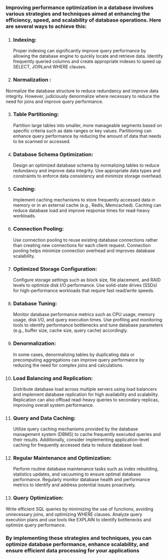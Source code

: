 
### Improving performance optimization in a database involves various strategies and techniques aimed at enhancing the efficiency, speed, and scalability of database operations. Here are several ways to achieve this:

1. ### Indexing:
   
     Proper indexing can significantly improve query performance by allowing the database engine to quickly locate and retrieve data. Identify frequently queried columns and create appropriate indexes to speed up SELECT, JOIN,and WHERE clauses.
  
2. ### Normalization :
 Normalize the database structure to reduce redundancy and improve data integrity. However, judiciously denormalize where necessary to reduce the need for joins and improve query performance.
  
3. ### Table Partitioning:
 
    Partition large tables into smaller, more manageable segments based on specific criteria such as date ranges or key values. Partitioning can enhance query performance by reducing the amount of data that needs to be scanned or accessed.
  
4. ### Database Schema Optimization:
   Design an optimized database schema by normalizing tables to reduce redundancy and improve data integrity. Use appropriate data types and constraints to enforce data consistency and minimize storage overhead.
  
5. ### Caching:
      Implement caching mechanisms to store frequently accessed data in memory or in an external cache (e.g., Redis, Memcached). Caching can reduce database load and improve response times for read-heavy workloads.
  
6. ### Connection Pooling:
      Use connection pooling to reuse existing database connections rather than creating new connections for each client request. Connection pooling helps minimize connection overhead and improves database scalability.
  
7. ### Optimized Storage Configuration:
      Configure storage settings such as block size, file placement, and RAID levels to optimize disk I/O performance. Use solid-state drives (SSDs) for high-performance workloads that require fast read/write speeds.
  
8. ### Database Tuning:
      Monitor database performance metrics such as CPU usage, memory usage, disk I/O, and query execution times. Use profiling and monitoring tools to identify performance bottlenecks and tune database parameters (e.g., buffer size, cache size, query cache) accordingly.
  
9. ### Denormalization:
      In some cases, denormalizing tables by duplicating data or precomputing aggregations can improve query performance by reducing the need for complex joins and calculations.
  
10. ### Load Balancing and Replication:
      Distribute database load across multiple servers using load balancers and implement database replication for high availability and scalability. Replication can also offload read-heavy queries to secondary replicas, improving overall system performance.
  
11. ### Query and Data Caching:
       Utilize query caching mechanisms provided by the database management system (DBMS) to cache frequently executed queries and their results. Additionally, consider implementing application-level caching for frequently accessed data to reduce database load.
  
12. ### Regular Maintenance and Optimization:
       Perform routine database maintenance tasks such as index rebuilding, statistics updates, and vacuuming to ensure optimal database performance. Regularly monitor database health and performance metrics to identify and address potential issues proactively.

13. ### Query Optimization:

   Write efficient SQL queries by minimizing the use of functions, avoiding unnecessary joins, and optimizing WHERE clauses. Analyze query execution plans and use tools like EXPLAIN to identify bottlenecks and optimize query         performance.
  
### By implementing these strategies and techniques, you can optimize database performance, enhance scalability, and ensure efficient data processing for your applications

